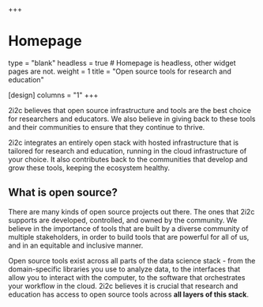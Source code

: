 +++
# Homepage
type = "blank"
headless = true  # Homepage is headless, other widget pages are not.
weight = 1
title = "Open source tools for research and education"

[design]
  columns = "1"
+++

2i2c believes that open source infrastructure and tools are the best choice for researchers and educators. We also believe in giving back to these tools and their communities to ensure that they continue to thrive.

2i2c integrates an entirely open stack with hosted infrastructure that is tailored for research and education, running in the cloud infrastructure of your choice. It also contributes back to the communities that develop and grow these tools, keeping the ecosystem healthy.

## What is open source?

There are many kinds of open source projects out there. The ones that 2i2c supports are developed, controlled, and owned by the community. We believe in the importance of tools that are built by a diverse community of multiple stakeholders, in order to build tools that are powerful for all of us, and in an equitable and inclusive manner.

Open source tools exist across all parts of the data science stack - from the domain-specific libraries you use to analyze data, to the interfaces that allow you to interact with the computer, to the software that orchestrates your workflow in the cloud. 2i2c believes it is crucial that research and education has access to open source tools across **all layers of this stack**.

